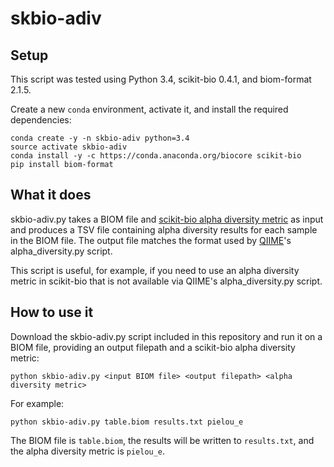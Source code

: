 # skbio-adiv

## Setup
This script was tested using Python 3.4, scikit-bio 0.4.1, and biom-format
2.1.5.

Create a new `conda` environment, activate it, and install the required
dependencies:

```
conda create -y -n skbio-adiv python=3.4
source activate skbio-adiv
conda install -y -c https://conda.anaconda.org/biocore scikit-bio
pip install biom-format
```

## What it does
skbio-adiv.py takes a BIOM file and
[scikit-bio alpha diversity metric](http://scikit-bio.org/docs/latest/generated/skbio.diversity.alpha.html)
as input and produces a TSV file containing alpha diversity results for each
sample in the BIOM file. The output file matches the format used by
[QIIME](http://qiime.org)'s alpha_diversity.py script.

This script is useful, for example, if you need to use an alpha diversity
metric in scikit-bio that is not available via QIIME's alpha_diversity.py
script.

## How to use it
Download the skbio-adiv.py script included in this repository and run it on a
BIOM file, providing an output filepath and a scikit-bio alpha diversity
metric:

```shell
python skbio-adiv.py <input BIOM file> <output filepath> <alpha diversity metric>
```

For example:

```shell
python skbio-adiv.py table.biom results.txt pielou_e
```

The BIOM file is ``table.biom``, the results will be written to
``results.txt``, and the alpha diversity metric is `pielou_e`.
